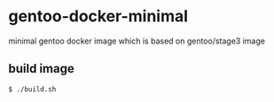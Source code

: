 # gentoo-docker-minimal

minimal gentoo docker image which is based on gentoo/stage3 image

## build image
```console
$ ./build.sh
```
